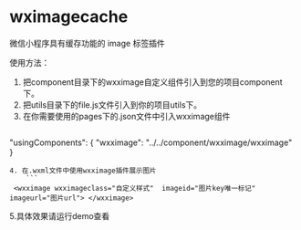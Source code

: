 # wximagecache
微信小程序具有缓存功能的 image 标签插件


使用方法：

1. 把component目录下的wxximage自定义组件引入到您的项目component下。
2. 把utils目录下的file.js文件引入到你的项目utils下。
3. 在你需要使用的pages下的.json文件中引入wxximage组件
	```
  "usingComponents": {
    "wxximage": "../../component/wxximage/wxximage"
  }	
```
4. 在.wxml文件中使用wxximage插件展示图片
	```
 <wxximage wxximageclass="自定义样式"  imageid="图片key唯一标记" imageurl="图片url"> </wxximage>
 ```
 
5.具体效果请运行demo查看
